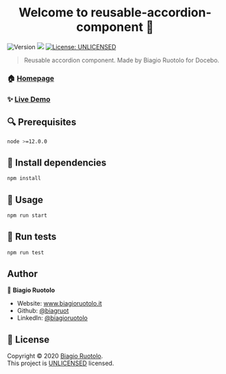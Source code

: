 <h1 align="center">Welcome to reusable-accordion-component 👋</h1>
<p>
  <img alt="Version" src="https://img.shields.io/badge/version-1.0.0-blue.svg?cacheSeconds=2592000" />
  <img src="https://img.shields.io/badge/node-%3E%3D12.0.0-blue.svg" />
  <a href="https://github.com/biagruot/reusable-accordion-component/blob/master/LICENSE" target="_blank">
    <img alt="License: UNLICENSED" src="https://img.shields.io/github/license/biagruot/reusable-accordion-component" />
  </a>
</p>

> Reusable accordion component. Made by Biagio Ruotolo for Docebo.

### 🏠 [Homepage](https://github.com/biagruot/reusable-accordion-component)

### ✨ [Live Demo](https://pedantic-neumann-1e631f.netlify.com/)

## :mag: Prerequisites

```sh
node >=12.0.0
```

## :floppy_disk: Install dependencies

```sh
npm install
```

## :rocket: Usage

```sh
npm run start
```

## :wrench: Run tests

```sh
npm run test
```

## Author

👤 **Biagio Ruotolo**

* Website: www.biagioruotolo.it
* Github: [@biagruot](https://github.com/biagruot)
* LinkedIn: [@biagioruotolo](https://linkedin.com/in/biagioruotolo)

## 📝 License

Copyright © 2020 [Biagio Ruotolo](https://github.com/biagruot).<br />
This project is [UNLICENSED](https://github.com/biagruot/reusable-accordion-component/blob/master/LICENSE) licensed.